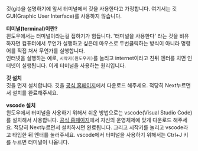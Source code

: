 깃(git)을 설명하기에 앞서 터미널에서 깃을 사용한다고 가정합니다. 여기서는 깃 GUI(Graphic User Interface)를 사용하지 않습니다.  

**터미널(terminal)이란?**  
윈도우에서는 터미널이라는걸 접하기가 힘듭니다. '터미널을 사용한다' 라는 것을 비유하자면 컴퓨터에서 무언가 실행하고 싶은데 마우스로 두번클릭하는 방식이 아니라 명령어를 직접 쳐서 무언가를 실행합니다.  
인터넷을 실행하는 예로, `시작키(윈도우키)`를 눌리고 internet이라고 친뒤 엔터를 치면 인터넷이 실행됩니다. 이게 터미널을 사용하는 원리입니다.  
  
**깃 설치**  
깃을 먼저 설치합니다. 
깃을 [공식 홈페이지](https://gitforwindows.org/)에서 다운로드 해주세요. 적당히 Next누르면서 설치를 완료해주세요.
  
**vscode 설치**  
윈도우에서 터미널을 사용하기 위해서 쉬운 방법으로는 vscode(Visual Studio Code)를 설치해서 사용합니다. 
[공식 홈페이지](https://code.visualstudio.com/download)에서 자신의 운영체제에 맞게 다운로드 해주세요. 
적당히 Next누르면서 설치하시면 완료됩니다. 그리고 시작키를 눌리고 vscode라고 타입한 뒤 엔터를 눌러주세요. 
vscode에서 터미널을 사용하기 위해서는 Ctrl+J 키를 누르면 터미널이 나옵니다.  
  
